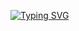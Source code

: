[![Typing SVG](https://readme-typing-svg.demolab.com?font=Fira+Code&size=16&duration=500&pause=500&color=F7F7F7&background=161b22&vCenter=true&multiline=true&width=700&height=570&lines=Hi+there!;I'm+a+self-taught+programmer+with+5%2B+years+of+coding+experience.;;My+tool+stack+is%3A;-+Scala%2C+SBT;-+Java%2C+Maven;-+Python+(automation+scripts);-+SQL%2C+PostgreSQL%2C+Liquibase;-+Git%2C+Nginx%2C+Docker%2C+Linux+(arch+btw);etc.;;About+me%3A;1.+Perseverance;2.+Desire+to+develop;3.+Striving+to+be+better;4.+Sociability;5.+Wild+curiosity+about+everything+I+don't+know+yet;;My+goals%3A;1.+Become+an+advanced+java%2Fscala+developer;2.+Create+something+new+and+cool;3.+Meet+interesting+people;4.+Make+the+world+a+better+place;5.+Keep+doing+what+i+like+until+my+heart+stops;;Be+happy+\:3)](https://git.io/typing-svg)
